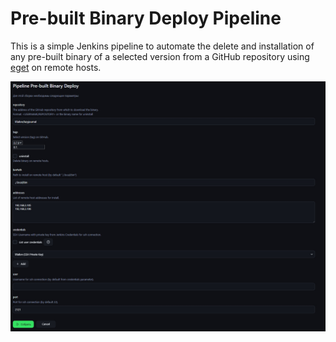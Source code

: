# Pre-built Binary Deploy Pipeline

This is a simple Jenkins pipeline to automate the delete and installation of any pre-built binary of a selected version from a GitHub repository using [eget](https://github.com/zyedidia/eget) on remote hosts.

![](/.img/deploy-params.jpg)